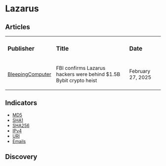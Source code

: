# Lazarus

## Articles
<table>
  <tr>
    <td>
      <h3>Publisher</h3>
    </td>
    <td>
      <h3>Title</h3>
    </td>
    <td>
      <h3>Date</h3>
    </td>
  </tr>
   <tr>
    <td>
      <a href="https://www.bleepingcomputer.com/news/security/fbi-confirms-lazarus-hackers-were-behind-15b-bybit-crypto-heist/">BleepingComputer</a>
    </td>
    <td>
      <p>FBI confirms Lazarus hackers were behind $1.5B Bybit crypto heist</p>
    </td>
    <td>
      <p>February 27, 2025</p>
    </td>
  </tr>
</table>


## Indicators
- <a href="https://github.com/PudgyDragon/IOCs/blob/main/All/Lazarus%20Group/samples.md5">MD5</a>
- <a href="https://github.com/PudgyDragon/IOCs/blob/main/All/Lazarus%20Group/samples.sha1">SHA1</a>
- <a href="https://github.com/PudgyDragon/IOCs/blob/main/All/Lazarus%20Group/samples.sha256">SHA256</a>
- <a href="https://github.com/PudgyDragon/IOCs/blob/main/All/Lazarus%20Group/IPs.txt">IPv4</a>
- <a href="https://github.com/PudgyDragon/IOCs/blob/main/All/Lazarus%20Group/uri.txt">URI</a>
- <a href="https://github.com/PudgyDragon/IOCs/blob/main/All/Lazarus%20Group/emails.txt">Emails</a>

## Discovery
